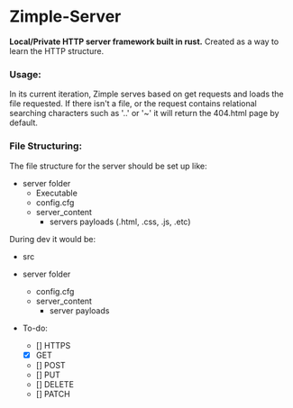 # Zimple-Server

**Local/Private HTTP server framework built in rust.**
Created as a way to learn the HTTP structure.

### Usage:
In its current iteration, Zimple serves based on get requests and loads the file requested.
If there isn't a file, or the request contains relational searching characters such as '..' or '~' it will return the 404.html page by default.

### File Structuring:
The file structure for the server should be set up like:
+ server folder
  - Executable
  - config.cfg
  + server_content
    - servers payloads (.html, .css, .js, .etc)

During dev it would be:
- src
+ server folder
  - config.cfg
  + server_content
    - server payloads

+ To-do:
  - [] HTTPS
  - [x] GET
  - [] POST
  - [] PUT
  - [] DELETE
  - [] PATCH
